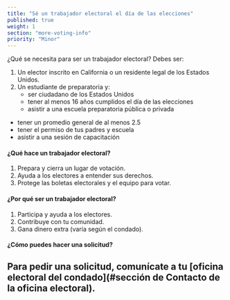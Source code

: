 ```yaml
---
title: "Sé un trabajador electoral el día de las elecciones"
published: true
weight: 1
section: "more-voting-info"
priority: "Minor"
---
```

¿Qué se necesita para ser un trabajador electoral? Debes ser:  

1. Un elector inscrito en California o un residente legal de los Estados Unidos.
2. Un estudiante de preparatoria y:  
	- ser ciudadano de los Estados Unidos  
	- tener al menos 16 años cumplidos el día de las elecciones  
	- asistir a una escuela preparatoria pública o privada  
  - tener un promedio general de al menos 2.5  
  - tener el permiso de tus padres y escuela  
  - asistir a una sesión de capacitación  
    
#### ¿Qué hace un trabajador electoral?  
1. Prepara y cierra un lugar de votación.  
2. Ayuda a los electores a entender sus derechos.  
3. Protege las boletas electorales y el equipo para votar.  

#### ¿Por qué ser un trabajador electoral?  
1. Participa y ayuda a los electores.  
2. Contribuye con tu comunidad.  
3. Gana dinero extra (varía según el condado).  

#### ¿Cómo puedes hacer una solicitud?  
Para pedir una solicitud, comunícate a tu [oficina electoral del condado](#sección de Contacto de la oficina electoral).
--
